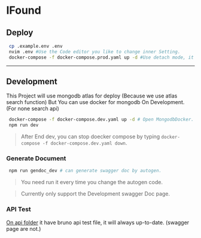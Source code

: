 # IFound

## Deploy

```sh
 cp .example.env .env
 nvim .env #Use the Code editor you like to change inner Setting.
 docker-compose -f docker-compose.prod.yaml up -d #Use detach mode, it open the mongodb and IFound server
```

---

## Development

This Project will use mongodb atlas for deploy (Because we use atlas search function)
But You can use docker for mongodb On Development. (For none search api)


```sh
 docker-compose -f docker-compose.dev.yaml up -d # Open MongodbDocker.
 npm run dev
```
> After End dev, you can stop doecker compose by typing ```docker-compose -f docker-compose.dev.yaml down```.

### Generate Document

```sh
 npm run gendoc_dev # can generate swagger doc by autogen.
```

> You need run it every time you change the autogen code.

> Currently only support the Development swagger Doc page.


### API Test

[On api folder](api/) it have bruno api test file, it will always up-to-date.
(swagger page are not.)
